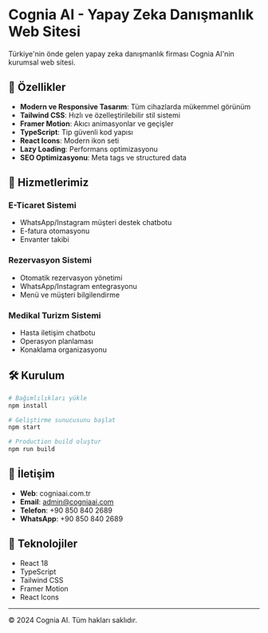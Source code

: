 # Cognia AI - Yapay Zeka Danışmanlık Web Sitesi

Türkiye'nin önde gelen yapay zeka danışmanlık firması Cognia AI'nin kurumsal web sitesi.

## 🚀 Özellikler

- **Modern ve Responsive Tasarım**: Tüm cihazlarda mükemmel görünüm
- **Tailwind CSS**: Hızlı ve özelleştirilebilir stil sistemi
- **Framer Motion**: Akıcı animasyonlar ve geçişler
- **TypeScript**: Tip güvenli kod yapısı
- **React Icons**: Modern ikon seti
- **Lazy Loading**: Performans optimizasyonu
- **SEO Optimizasyonu**: Meta tags ve structured data

## 💼 Hizmetlerimiz

### E-Ticaret Sistemi
- WhatsApp/Instagram müşteri destek chatbotu
- E-fatura otomasyonu
- Envanter takibi

### Rezervasyon Sistemi
- Otomatik rezervasyon yönetimi
- WhatsApp/Instagram entegrasyonu
- Menü ve müşteri bilgilendirme

### Medikal Turizm Sistemi
- Hasta iletişim chatbotu
- Operasyon planlaması
- Konaklama organizasyonu

## 🛠️ Kurulum

```bash
# Bağımlılıkları yükle
npm install

# Geliştirme sunucusunu başlat
npm start

# Production build oluştur
npm run build
```

## 📱 İletişim

- **Web**: cogniaai.com.tr
- **Email**: admin@cogniaai.com
- **Telefon**: +90 850 840 2689
- **WhatsApp**: +90 850 840 2689

## 🔧 Teknolojiler

- React 18
- TypeScript
- Tailwind CSS
- Framer Motion
- React Icons

---

© 2024 Cognia AI. Tüm hakları saklıdır.
